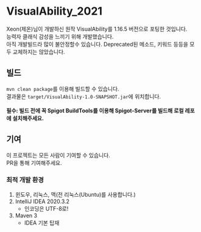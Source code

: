 # VisualAbility_2021
Xeon(제온)님이 개발하신 원작 VisualAbility를 1.16.5 버전으로 포팅한 것입니다.\
능력자 클래식 감성을 느끼기 위해 개발했습니다.\
아직 개발빌드라 많이 불안정할수 있습니다. Deprecated된 메소드, 키워드 등등을 모두 교체하지는 않았습니다.
## 빌드
`mvn clean package`를 이용해 빌드할 수 있습니다.\
결과물은 `target/VisualAbility-1.0-SNAPSHOT.jar`에 위치합니다.\
\
**필수: 빌드 전에 꼭 Spigot BuildTools를 이용해 Spigot-Server를 빌드해 로컬 레포에 설치해주세요.**
## 기여
이 프로젝트는 모든 사람이 기여할 수 있습니다.\
PR을 통해 기여해주세요.
### 최적 개발 환경
1. 윈도우, 리눅스, 맥(전 리눅스(Ubuntu)를 사용합니다.)
2. IntelliJ IDEA 2020.3.2
    - 인코딩은 UTF-8로!
3. Maven 3
    - IDEA 기본 탑재